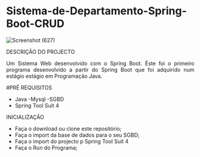 # Sistema-de-Departamento-Spring-Boot-CRUD

![Screenshot (627)](https://user-images.githubusercontent.com/36881559/151556799-6777f259-161b-47a9-b57f-8a0de81da0cf.png)

DESCRIÇÃO DO PROJECTO 
<p align="justify">Um Sistema Web desenvolvido com o Spring Boot. Éste foi o primeiro programa desenvolvido a partir do Spring Boot que foi adquirido num estágio estágio em Programação Java.</p>

#PRÉ REQUISITOS 
- Java
-Mysql
-SGBD
- Spring Tool Suit 4

INICIALIZAÇÃO
- Faça o download ou clone este repositório;
- Faça o import da base de dados para o seu SGBD;
- Faça o import do projecto p Spring Tool Suit 4
- Faça o Run do Programa; 



